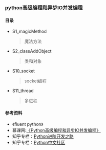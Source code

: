 ### python高级编程和异步IO并发编程



#### 目录

* S1_magicMethod
    > 魔法方法
    
* S2_classAddObject
    > 类和对象
    
* S10_socket
    > socket编程
 
* S11_thread
    > 多进程
    
    
#### 参考资料

* 《fluent python》
* 慕课网:[《Python高级编程和异步IO并发编程》](https://coding.imooc.com/class/200.html)
* 知乎专栏：[Python进阶开发之路](https://zhuanlan.zhihu.com/c_185102467)
* 知乎专栏：[Python中文社区](https://zhuanlan.zhihu.com/zimei)